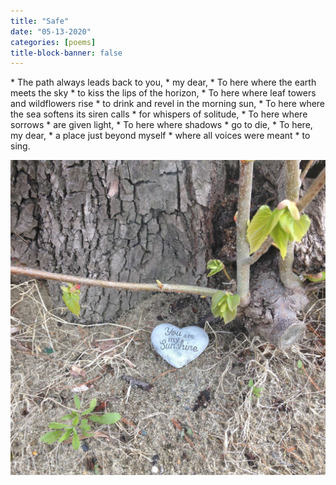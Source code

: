 ```yaml
---
title: "Safe"
date: "05-13-2020"
categories: [poems]
title-block-banner: false
---
```


<div class = "poem">
* The path always leads back to you,
* my dear,
* To here where the earth meets the sky
* to kiss the lips of the horizon,
* To here where leaf towers and wildflowers rise
* to drink and revel in the morning sun,
* To here where the sea softens its siren calls
* for whispers of solitude,
* To here where sorrows
* are given light,
* To here where shadows
* go to die,
* To here, my dear,
* a place just beyond myself
* where all voices were meant
* to sing.
</div>

![](/photos/safe.jpg)